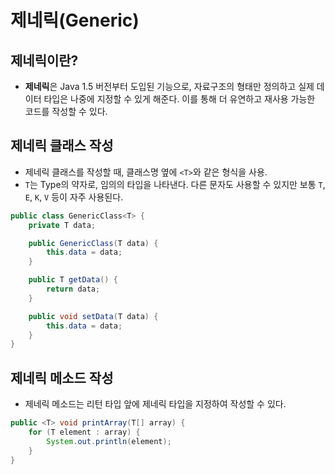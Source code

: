 # 제네릭(Generic)

## 제네릭이란?
- **제네릭**은 Java 1.5 버전부터 도입된 기능으로, 자료구조의 형태만 정의하고 실제 데이터 타입은 나중에 지정할 수 있게 해준다. 이를 통해 더 유연하고 재사용 가능한 코드를 작성할 수 있다.

## 제네릭 클래스 작성
- 제네릭 클래스를 작성할 때, 클래스명 옆에 `<T>`와 같은 형식을 사용.
- `T`는 Type의 약자로, 임의의 타입을 나타낸다. 다른 문자도 사용할 수 있지만 보통 `T`, `E`, `K`, `V` 등이 자주 사용된다.

```java
public class GenericClass<T> {
    private T data;

    public GenericClass(T data) {
        this.data = data;
    }

    public T getData() {
        return data;
    }

    public void setData(T data) {
        this.data = data;
    }
}
```

## 제네릭 메소드 작성
- 제네릭 메소드는 리턴 타입 앞에 제네릭 타입을 지정하여 작성할 수 있다.

```java
public <T> void printArray(T[] array) {
    for (T element : array) {
        System.out.println(element);
    }
}
```

